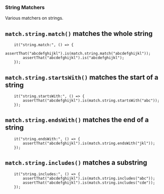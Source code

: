 ### String Matchers

Various matchers on strings.

## `match.string.match()` matches the whole string

```
    it("string.match:", () => {
        assertThat("abcdefghijkl").is(match.string.match("abcdefghijkl"));
        assertThat("abcdefghijkl").is("abcdefghijkl");
    });
```

## `match.string.startsWith()` matches the start of a string

```
    it("string.startsWith:", () => {
        assertThat("abcdefghijkl").is(match.string.startsWith("abc"));
    });
```

## `match.string.endsWith()` matches the end of a string

```
    it("string.endsWith:", () => {
        assertThat("abcdefghijkl").is(match.string.endsWith("jkl"));
    });
```

## `match.string.includes()` matches a substring

```
    it("string.includes:", () => {
        assertThat("abcdefghijkl").is(match.string.includes("abc"));
        assertThat("abcdefghijkl").is(match.string.includes("cde"));
    });
```

